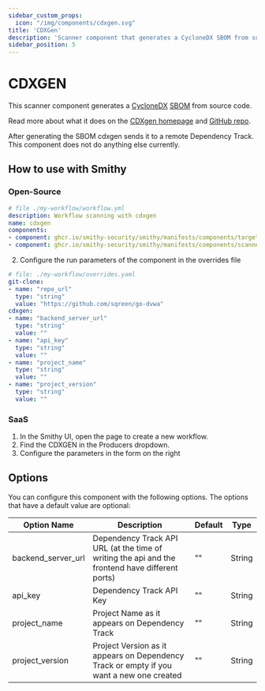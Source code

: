 ```yaml
---
sidebar_custom_props:
  icon: "/img/components/cdxgen.svg"
title: 'CDXGen'
description: 'Scanner component that generates a CycloneDX SBOM from source code.'
sidebar_position: 5
---
```


# CDXGEN

This scanner component generates
a [CycloneDX](https://cyclonedx.org/) [SBOM](https://scribesecurity.com/sbom/#definition-of-software-bill-of-materials)
from source code.

Read more about what it does on
the [CDXgen homepage](https://cyclonedx.github.io/cdxgen/#/)
and [GitHub repo](https://github.com/CycloneDX/cdxgen).

After generating the SBOM cdxgen sends it to a remote Dependency Track.
This component does not do anything else currently.

## How to use with Smithy

### Open-Source

```yaml
# file ./my-workflow/workflow.yml
description: Workflow scanning with cdxgen
name: cdxgen
components:
- component: ghcr.io/smithy-security/smithy/manifests/components/targets/git-clone:v1.3.2
- component: ghcr.io/smithy-security/smithy/manifests/components/scanners/cdxgen:v1.2.2
```

2. Configure the run parameters of the component in the overrides file

```yaml
# file: ./my-workflow/overrides.yaml
git-clone:
- name: "repo_url"
  type: "string"
  value: "https://github.com/sqreen/go-dvwa"
cdxgen:
- name: "backend_server_url"
  type: "string"
  value: ""
- name: "api_key"
  type: "string"
  value: ""
- name: "project_name"
  type: "string"
  value: ""
- name: "project_version"
  type: "string"
  value: ""

```

### SaaS

1. In the Smithy UI, open the page to create a new workflow.
2. Find the CDXGEN in the Producers dropdown.
3. Configure the parameters in the form on the right

## Options

You can configure this component with the following options. The options that
have a default value are optional:

| Option Name          | Description                                                                                     | Default | Type   |
|----------------------|-------------------------------------------------------------------------------------------------|---------|--------|
| backend\_server\_url | Dependency Track API URL (at the time of writing the api and the frontend have different ports) | ""      | String |
| api\_key             | Dependency Track API  Key                                                                       | ""      | String |
| project\_name        | Project Name as it appears on Dependency Track                                                  | ""      | String |
| project\_version     | Project Version as it appears on Dependency Track or empty if you want a new one created        | ""      | String |
